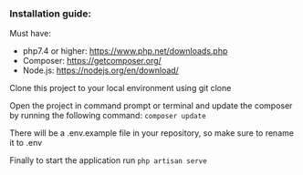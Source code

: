 ### Installation guide:

Must have:
- php7.4 or higher: https://www.php.net/downloads.php
- Composer: https://getcomposer.org/
- Node.js: https://nodejs.org/en/download/

Clone this project to your local environment using git clone

Open the project in command prompt or terminal and update the composer by running the following command:
`composer update`

There will be a .env.example file in your repository, so make sure to rename it to .env

Finally to start the  application run `php artisan serve`
